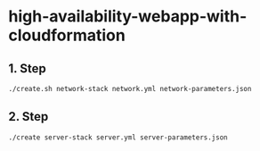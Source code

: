 # high-availability-webapp-with-cloudformation

## 1. Step
```bash
./create.sh network-stack network.yml network-parameters.json
```

## 2. Step
```bash
./create server-stack server.yml server-parameters.json
```
